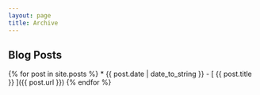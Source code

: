 ```yaml
---
layout: page
title: Archive
---
```


## Blog Posts

{% for post in site.posts %}
    * {{ post.date | date_to_string }} - [ {{ post.title }} ]({{ post.url }})
{% endfor %}